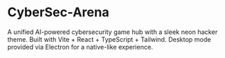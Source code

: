 # CyberSec-Arena
A unified AI-powered cybersecurity game hub with a sleek neon hacker theme. Built with Vite + React + TypeScript + Tailwind. Desktop mode provided via Electron for a native-like experience.
